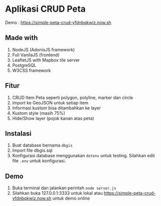 # Aplikasi CRUD Peta 
Demo : https://simple-peta-crud-yfdnbqkwiz.now.sh

## Made with
1. NodeJS (AdonisJS framework)
2. Full VanilaJS (frontend)
3. LeafletJS with Mapbox tile server
4. PostgreSQL
5. W3CSS framework

## Fitur
1. CRUD Item Peta seperti polygon, polyline, marker dan circle
2. Import ke GeoJSON untuk setiap item
3. Informasi kustom bisa ditambahkan ke layer
4. Kustom style (masih 75%)
5. Hide/Show layer (pojok kanan atas peta)

## Instalasi
1. Buat database bernama `dbgis`
2. Import file dbgis.sql
3. Konfigurasi database menggunakan `dotenv` untuk testing. Silahkan edit file `.env` untuk konfigurasi.

## Demo

1. Buka terminal dan jalankan perintah `node server.js`
2. Silahkan buka 127.0.0.1:3333 untuk lokal atau https://simple-peta-crud-yfdnbqkwiz.now.sh untuk demo online
